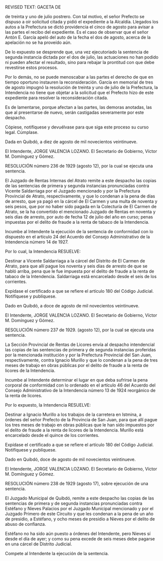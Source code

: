 REVISED TEXT:
GACETA DE

de treinta y uno de julio postrero. Con tal motivo, el señor Prefecto se dispuso a oír solicitud citada y pidió el expediente a la Alcaldía. Llegados los autos a la Prefectura se dictó providencia el cinco de agosto para avisar a las partes el recibo del expediente. Es el caso de observar que el señor Antón E. García apeló del auto de la fecha el dos de agosto, acerca de la apelación no se ha proveído aún.

De lo expuesto se desprende que, una vez ejecutoriado la sentencia de segunda instancia dictada por el dos de julio, las actuaciones no han podido ni pueden afectar el resultado, sino para rebajar la prontitud con que debe revestirse estos procesos.

Por lo demás, no se puede menoscabar a las partes el derecho de que en tiempo oportuno instauren la reconsideración. García en memorial de tres de agosto impugnó la resolución de treinta y uno de julio de la Prefectura, la Intendencia no tiene que objetar a la solicitud que el Prefecto hizo de este expediente para resolver la reconsideración citada.

Es de lamentarse, porque afectan a las partes, las demoras anotadas, las que al presentarse de nuevo, serán castigadas severamente por este despacho.

Cópiese, notifíquese y devuélvase para que siga este proceso su curso legal. Cúmplase.

Dada en Quibdó, a diez de agosto de mil novecientos veintinueve.

El Intendente, JORGE VALENCIA LOZANO.
El Secretario de Gobierno, Víctor M. Domínguez y Gómez.

RESOLUCIÓN número 236 de 1929 (agosto 12), por la cual se ejecuta una sentencia.

El Juzgado de Rentas Internas del Atrato remite a este despacho las copias de las sentencias de primera y segunda instancias pronunciadas contra Vicente Saldarriaga por el Juzgado mencionado y por la Prefectura Provincial de Atrato, respectivamente, y que lo condenan a la pena de días de arresto, que ya pagó en la cárcel de El Carmen y una multa de noventa y seis pesos, que por no haber sido pagada en la Colecturía de El Carmen de Atrato, se la ha convertido el mencionado Juzgado de Rentas en noventa y seis días de arresto, por auto de fecha 12 de julio del año en curso; penas impuestas por el delito de fraude a la renta de tabaco de la Intendencia.

Incumbe al Intendente la ejecución de la sentencia de conformidad con lo dispuesto en el artículo 24 del Acuerdo del Consejo Administrativo de la Intendencia número 14 de 1927.

Por lo cual, la Intendencia RESUELVE:

Destinar a Vicente Saldarriaga a la cárcel del Distrito de El Carmen de Atrato, para que allí pague los noventa y seis días de arresto de que se habló arriba, pena que le fue impuesta por el delito de fraude a la renta de tabaco de la Intendencia. Saldarriaga está encarcelado desde el seis de los corrientes.

Expídase el certificado a que se refiere el artículo 180 del Código Judicial. Notifíquese y publíquese.

Dado en Quibdó, a doce de agosto de mil novecientos veintinueve.

El Intendente, JORGE VALENCIA LOZANO.
El Secretario de Gobierno, Víctor M. Domínguez y Gómez.

RESOLUCIÓN número 237 de 1929. (agosto 12), por la cual se ejecuta una sentencia.

La Sección Provincial de Rentas de Licores envía al despacho intendencial las copias de las sentencias de primera y de segunda instancias proferidas por la mencionada institución y por la Prefectura Provincial del San Juan, respectivamente, contra Ignacio Murillo y que lo condenan a la pena de tres meses de trabajo en obras públicas por el delito de fraude a la renta de licores de la Intendencia.

Incumbe al Intendente determinar el lugar en que deba sufrirse la pena corporal de conformidad con lo ordenado en el artículo 46 del Acuerdo del Consejo Administrativo de la Intendencia número 13 de 1924 reorgánico de la renta de licores.

Por lo expuesto, la Intendencia RESUELVE:

Destinar a Ignacio Murillo a los trabajos de la carretera en Istmina, a órdenes del señor Prefecto de la Provincia de San Juan, para que allí pague los tres meses de trabajo en obras públicas que le han sido impuestos por el delito de fraude a la renta de licores de la Intendencia. Murillo está encarcelado desde el quince de los corrientes.

Expídase el certificado a que se refiere el artículo 180 del Código Judicial. Notifíquese y publíquese.

Dado en Quibdó, doce de agosto de mil novecientos veintinueve.

El Intendente, JORGE VALENCIA LOZANO.
El Secretario de Gobierno, Víctor M. Domínguez y Gómez.

RESOLUCIÓN número 238 de 1929 (agosto 17), sobre ejecución de una sentencia.

El Juzgado Municipal de Quibdó, remite a este despacho las copias de las sentencias de primera y de segunda instancias pronunciadas contra Estéfano y Nieves Palacios por el Juzgado Municipal mencionado y por el Juzgado Primero de este Circuito y que les condenan a la pena de un año de presidio, a Estéfano, y ocho meses de presidio a Nieves por el delito de abuso de confianza.

Estéfano no ha sido aún puesto a órdenes del Intendente, pero Nieves sí desde el día de ayer; y como su pena excede de seis meses debe pagarse en una cárcel de Distrito Judicial.

Compete al Intendente la ejecución de la sentencia.

